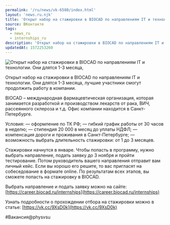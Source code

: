 ```yaml
---
permalink: '/ru/news/vk-6580/index.html'
layout: 'news.ru.njk'
title: 'Открыт набор на стажировки в BIOCAD по направлениям IT и технологии'
source: ВКонтакте
tags:
  - news_ru
  - internships_ru
description: 'Открыт набор на стажировки в BIOCAD по направлениям IT и технологии'
updatedAt: 1572253260
---
```

![Открыт набор на стажировки в BIOCAD по направлениям IT и технологии. Они длятся 1-3 месяца,](https://sun9-31.userapi.com/impf/c855720/v855720065/13bee4/_DZ4lBig7aY.jpg?size=1280x854&quality=96&proxy=1&sign=9113cb73aad18abd3bc6238615ce69db&c_uniq_tag=WwKgJsqU56DqAFTfv-sfAJV89-9W6gJoEA_VKzwGmNg&type=album)

Открыт набор на стажировки в BIOCAD по направлениям IT и технологии. Они длятся 1-3 месяца, лучшие участники смогут продолжить работу в компании.

BIOCAD – международная фармацевтическая организация, которая занимается разработкой и производством лекарств от рака, ВИЧ, рассеянного склероза и т.д. Офис компании находится в Санкт-Петербурге.

Условия:
— оформление по ТК РФ;
— гибкий график работы от 30 часов в неделю;
— стипендия 20 000 в месяц до уплаты НДФЛ;
— компенсация дороги и проживания в Санкт-Петербурге;
— возможность выбрать длительность стажировки: от 1 до 3 месяцев.

Стажировки начнутся в январе. Чтобы попасть в программу, нужно выбрать направление, подать заявку до 3 ноября и пройти тестирование. Потом руководитель вашего направления отправит вам личный кейс. Если вы хорошо его решите, то вас пригласят на собеседование в формате online. По результатам всех этапов, вы сможете попасть на стажировку в BIOCAD.

Выбрать направление и подать заявку можно на сайте: [https://career.biocad.ru/internships](https://career.biocad.ru/internships)

Узнать подробности о прохождении отбора на стажировки можно в статье: [https://vk.cc/9XsD0k](https://vk.cc/9XsD0k)

#Вакансия@physvsu
